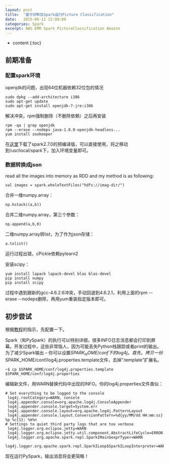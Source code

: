 ```yaml
---
layout: post
title:  "基于EMR及Spark运行Picture Classification"
date:   2015-06-11 12:00:00
categories: Spark
excerpt: AWS EMR Spark PictureClassification Amazon
---
```


* content
{:toc}


## 前期准备

### 配置spark环境

openjdk的问题，出现64位机器依赖32位包的情况

    sudo dpkg --add-architecture i386
    sudo apt-get update
    sudo apt-get install openjdk-7-jre:i386  

解决冲突，rpm强制删除（不删除依赖）之后再安装

    rpm -qa | grep openjdk
    rpm --erase --nodeps java-1.8.0-openjdk-headless...
    yum install zookeeper

在[这里](http://www.igniterealtime.org/downloads/index.jsp)下载了spark2.7.0的预编译版，可以直接使用，将之移动到/usr/local/spark下，加入环境变量即可。

### 数据转换成json

read all the images into memory as RDD and my method is as following:
    
    val images = spark.wholeTextFiles("hdfs://imag-dir/")

合并一维numpy.array：

    np.hstack((a,b))

合并二维numpy.array，第三个参数：

    np.append(a,b,0)

二维numpy.array转list，为了作为json存储：
    
    a.tolist()

运行过程出错，cPickle依赖pylearn2

安装scipy：

    yum install lapack lapack-devel blas blas-devel
    pip install numpy
    pip install scipy

过程中遇到跟新的gcc-4.6.2.6冲突，手动回退到4.6.2.1，利用上面的rpm --erase --nodeps删除，再用yum重装指定版本即可。

## 初步尝试

根据[教程](http://blog.jobbole.com/86232/)的指示，先配置一下。

Spark（和PySpark）的执行可以特别详细，很多INFO日志消息都会打印到屏幕。开发过程中，这些非常恼人，因为可能丢失Python栈跟踪或者print的输出。为了减少Spark输出 – 你可以设置$SPARK_HOME/conf下的log4j。首先，拷贝一份$SPARK_HOME/conf/log4j.properties.template文件，去掉“.template”扩展名。

    ~$ cp $SPARK_HOME/conf/log4j.properties.template $SPARK_HOME/conf/log4j.properties

编辑新文件，用WARN替换代码中出现的INFO。你的log4j.properties文件类似：

    # Set everything to be logged to the console
     log4j.rootCategory=WARN, console
     log4j.appender.console=org.apache.log4j.ConsoleAppender
     log4j.appender.console.target=System.err
     log4j.appender.console.layout=org.apache.log4j.PatternLayout
     log4j.appender.console.layout.ConversionPattern=%d{yy/MM/dd HH:mm:ss} %p %c{1}: %m%n
    # Settings to quiet third party logs that are too verbose
     log4j.logger.org.eclipse.jetty=WARN
     log4j.logger.org.eclipse.jetty.util.component.AbstractLifeCycle=ERROR
     log4j.logger.org.apache.spark.repl.SparkIMain$exprTyper=WARN
     log4j.logger.org.apache.spark.repl.SparkILoop$SparkILoopInterpreter=WARN

现在运行PySpark，输出消息将会更简略！